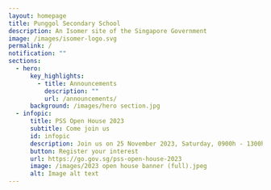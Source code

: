 ```yaml
---
layout: homepage
title: Punggol Secondary School
description: An Isomer site of the Singapore Government
image: /images/isomer-logo.svg
permalink: /
notification: ""
sections:
  - hero:
      key_highlights:
        - title: Announcements
          description: ""
          url: /announcements/
      background: /images/hero section.jpg
  - infopic:
      title: PSS Open House 2023
      subtitle: Come join us
      id: infopic
      description: Join us on 25 November 2023, Saturday, 0900h - 1300h
      button: Register your interest
      url: https://go.gov.sg/pss-open-house-2023
      image: /images/2023 open house banner (full).jpeg
      alt: Image alt text
---
```

